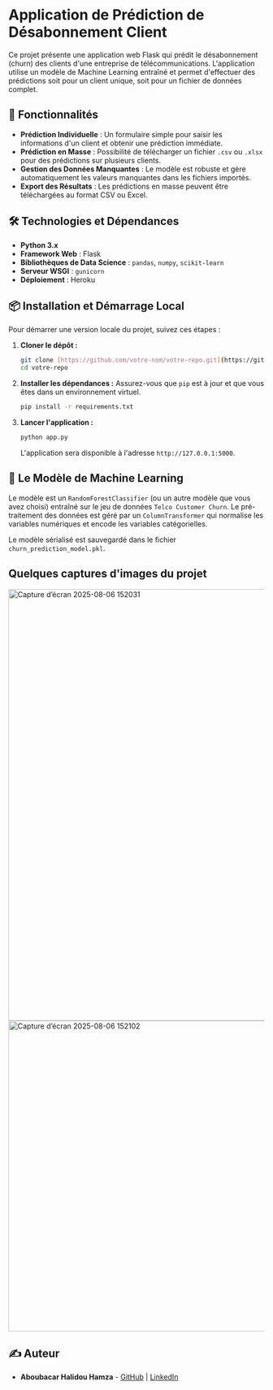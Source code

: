 
# Application de Prédiction de Désabonnement Client

Ce projet présente une application web Flask qui prédit le désabonnement (churn) des clients d'une entreprise de télécommunications. L'application utilise un modèle de Machine Learning entraîné et permet d'effectuer des prédictions soit pour un client unique, soit pour un fichier de données complet.

## 🚀 Fonctionnalités

- **Prédiction Individuelle** : Un formulaire simple pour saisir les informations d'un client et obtenir une prédiction immédiate.
- **Prédiction en Masse** : Possibilité de télécharger un fichier `.csv` ou `.xlsx` pour des prédictions sur plusieurs clients.
- **Gestion des Données Manquantes** : Le modèle est robuste et gère automatiquement les valeurs manquantes dans les fichiers importés.
- **Export des Résultats** : Les prédictions en masse peuvent être téléchargées au format CSV ou Excel.

## 🛠️ Technologies et Dépendances

- **Python 3.x**
- **Framework Web** : Flask
- **Bibliothèques de Data Science** : `pandas`, `numpy`, `scikit-learn`
- **Serveur WSGI** : `gunicorn`
- **Déploiement** : Heroku

## 📦 Installation et Démarrage Local

Pour démarrer une version locale du projet, suivez ces étapes :

1.  **Cloner le dépôt :**
    ```bash
    git clone [https://github.com/votre-nom/votre-repo.git](https://github.com/votre-nom/votre-repo.git)
    cd votre-repo
    ```

2.  **Installer les dépendances :**
    Assurez-vous que `pip` est à jour et que vous êtes dans un environnement virtuel.
    ```bash
    pip install -r requirements.txt
    ```

3.  **Lancer l'application :**
    ```bash
    python app.py
    ```
    L'application sera disponible à l'adresse `http://127.0.0.1:5000`.
    

## 🧠 Le Modèle de Machine Learning

Le modèle est un `RandomForestClassifier` (ou un autre modèle que vous avez choisi) entraîné sur le jeu de données `Telco Customer Churn`. Le pré-traitement des données est géré par un `ColumnTransformer` qui normalise les variables numériques et encode les variables catégorielles.

Le modèle sérialisé est sauvegardé dans le fichier `churn_prediction_model.pkl`.


##  Quelques captures d'images du projet
<img width="1628" height="850" alt="Capture d’écran 2025-08-06 152031" src="https://github.com/user-attachments/assets/ca0489d8-fe5b-486f-a8cb-5ca6ad6f98d9" />

<img width="1315" height="612" alt="Capture d’écran 2025-08-06 152102" src="https://github.com/user-attachments/assets/646741da-bace-402e-978c-2655d8c6ba33" />



## ✍️ Auteur

- **Aboubacar Halidou Hamza** - [GitHub](https://github.com/hamza-aboubacar/projet1_churn_prediction) | [LinkedIn]([https://www.linkedin.com/in/votre-linkedin](https://www.linkedin.com/in/hamza-aboubacar-halidou-536b15226/))

